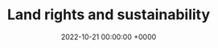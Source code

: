 ---
layout: redirected
redirect_to:  https://earth.org/data_visualization/uk-land-access-rights/
type: project
title: Land rights and sustainability
date: 2022-10-21 00:00:00 +0000
description:  Article published on earth.org [[code](https://github.com/Andrewwango/prow-ml)]
img: prow/thumb3.png # Add image post (optional)
tags: [research, data] # add tag
---